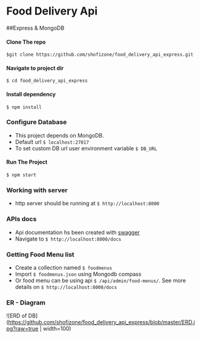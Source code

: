 # Food Delivery Api

##Express & MongoDB

#### Clone The repo

`$git clone https://github.com/shofizone/food_delivery_api_express.git`

#### Navigate to project dir

`$ cd food_delivery_api_express`

#### Install dependency

`$ npm install`

### Configure Database

- This project depends on MongoDB.
- Default url `$ localhost:27017`
- To set custom DB url user environment variable `$ DB_URL` 

#### Run The Project

`$ npm start`

### Working with server

- http server should be running at `$ http://localhost:8000`

### APIs docs

- Api documentation hs been created with [swagger](https://swagger.io/)
- Navigate to `$ http://localhost:8000/docs`

### Getting Food Menu list 
- Create a collection named `$ foodmenus`
- Import `$ foodmenus.json` using Mongodb compass
- Or food menu can be using api `$ /api/admin/food-menus/`. See more details on `$ http://localhost:8000/docs`

### ER - Diagram

![ERD of DB](https://github.com/shofizone/food_delivery_api_express/blob/master/ERD.jpg?raw=true  | width=100)


